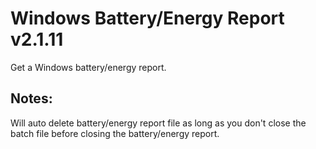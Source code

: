 # Windows Battery/Energy Report v2.1.11
Get a Windows battery/energy report.

## Notes:
Will auto delete battery/energy report file as long as you don't close the batch file before closing the battery/energy report.
